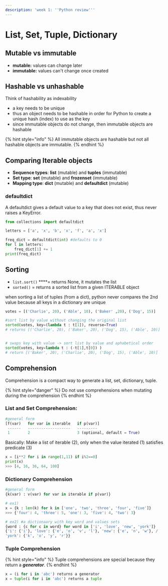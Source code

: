 ```yaml
---
description: 'week 1: ''Python review'''
---
```


# List, Set, Tuple, Dictionary

## Mutable vs immutable

* **mutable:** values can change later 
* **immutable:** values can't change once created

## Hashable vs unhashable

Think of hashability as indexability  
- a key needs to be unique  
- thus an object needs to be hashable in order for Python to create a unique hash \(index\) to use as the key  
- since immutable objects do not change, then immutable objects are hashable

{% hint style="info" %}
All immutable objects are hashable but not all hashable objects are immutable.
{% endhint %}

## Comparing Iterable objects 

* **Sequence types**: **list** \(mutable\) and **tuples** \(immutable\)
* **Set type**: **set** \(mutable\) and **frozenset** \(immutable\)
* **Mapping type**: **dict** \(mutable\) and **defaultdict** \(mutable\)

### defaultdict

A defaultdict gives a default value to a key that does not exist, thus never raises a KeyError. 

```python
from collections import defaultdict

letters = ['a', 'x', 'b', 'x', 'f', 'a', 'x']

freq_dict = defaultdict(int) #defaults to 0
for l in letters:
    freq_dict[1] += 1
print(freq_dict)
```

## Sorting

* `list.sort()` ****= returns None, it mutates the list
* `sorted()` = returns a sorted list from a given ITERABLE object

when sorting a list of tuples \(from a dict\), python never compares the 2nd value because all keys in a dictionary are unique

```python
votes = [('Charlie', 20), ('Able', 10), ('Baker' ,20), ('Dog', 15)]

#sort list by value without changing the original list
sorted(votes, key=(lambda t : t[1]), reverse=True)
# returns [('Charlie', 20), ('Baker', 20), ('Dog', 15), ('Able', 10)]


# swaps key with value -> sort list by value and aphabetical order
sorted(votes, key=lambda t : (-t[1],t[0]) )
# return [('Baker', 20), ('Charlie', 20), ('Dog', 15), ('Able', 10)]
```

## Comprehension

Comprehension is a compact way to generate a list, set, dictionary, tuple. 

{% hint style="danger" %}
Do not use comprehensions when mutating during the comprehension
{% endhint %}

### List and Set Comprehension:

```python
#general form
[f(var)   for var in iterable   if p(var)]
 ------   -------------------   ---------
 1        2                     3 (optional, default = True)
```

Basically: Make a list of iterable \(2\), only when the value iterated \(1\) satisfies predicate \(3\)

```python
x = [i**2 for i in range(1,11) if i%2==0]
print(x)
>>> [4, 16, 36, 64, 100]
```

### Dictionary Comprehension

```python
#general form
{k(var) : v(var) for var in iterable if p(var)}

# ex1)
x = {k : len(k) for k in ['one', 'two', 'three', 'four', 'five']}
>>> {'four': 4, 'three': 5, 'one': 3, 'five': 4, 'two': 3}

# ex2) #a dictionaary with key word and values sets
{word : {c for c in word} for word in ['i', 'love', 'new', 'york']}
{'i': {'i'}, 'love': {'e', 'o', 'v', 'l'}, 'new': {'e', 'n', 'w'}, /
'york': {'k', 'o', 'y', 'r'}}
```

### Tuple Comprehension

{% hint style="info" %}
Tuple comprehensions are special because they return a _**generator**_.
{% endhint %}

```python
x = (i for i in 'abc') returns a generator
x = tuple(i for i in 'abc') returns a tuple
```

